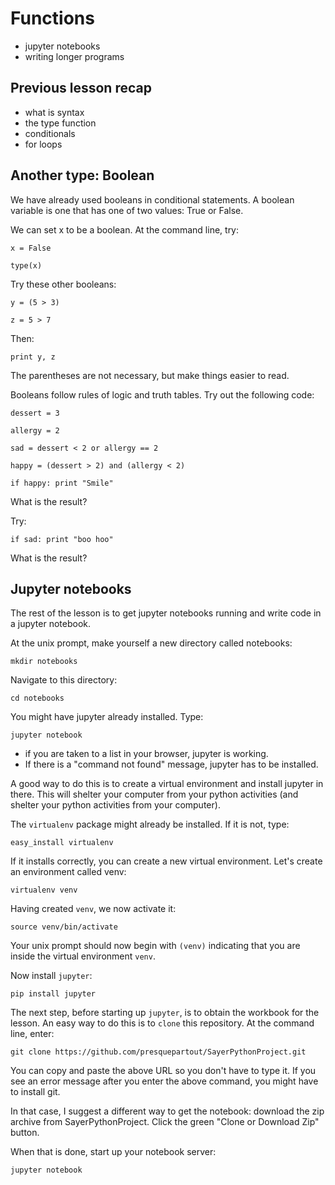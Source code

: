 # Functions

- jupyter notebooks
- writing longer programs

## Previous lesson recap

- what is syntax
- the type function
- conditionals
- for loops

## Another type: Boolean

We have already used booleans in conditional statements. A boolean variable is one that has one of two values: True or False. 

We can set x to be a boolean. At the command line, try: 

`x = False`

`type(x)`

Try these other booleans: 

`y = (5 > 3)`

`z = 5 > 7`

Then: 

`print y, z`

The parentheses are not necessary, but make things easier to read. 

Booleans follow rules of logic and truth tables. Try out the following code: 

`dessert = 3`

`allergy = 2`

`sad = dessert < 2 or allergy == 2`

`happy = (dessert > 2) and (allergy < 2)`

`if happy:
      print "Smile"`
     
What is the result? 

Try:

`if sad:
     print "boo hoo"`
     
What is the result?

## Jupyter notebooks

The rest of the lesson is to get jupyter notebooks running and write code in a jupyter notebook. 

At the unix prompt, make yourself a new directory called notebooks: 

`mkdir notebooks`

Navigate to this directory:

`cd notebooks`

You might have jupyter already installed. Type: 

`jupyter notebook`

- if you are taken to a list in your browser, jupyter is working. 
- If there is a "command not found" message, jupyter has to be installed. 

A good way to do this is to create a virtual environment and install jupyter in there. This will shelter your computer from your python activities (and shelter your python activities from your computer). 

The `virtualenv` package might already be installed. If it is not, type: 

`easy_install virtualenv`

If it installs correctly, you can create a new virtual environment. Let's create an environment called venv: 

`virtualenv venv`

Having created `venv`, we now activate it: 

`source venv/bin/activate`

Your unix prompt should now begin with `(venv)` indicating that you are inside the virtual environment `venv`. 

Now install `jupyter`: 

`pip install jupyter`

The next step, before starting up `jupyter`, is to obtain the workbook for the lesson. 
An easy way to do this is to `clone` this repository. At the command line, enter: 

`git clone https://github.com/presquepartout/SayerPythonProject.git`

You can copy and paste the above URL so you don't have to type it. 
If you see an error message after you enter the above command, you might have to install git. 

In that case, I suggest a different way to get the notebook: download the zip archive from SayerPythonProject. Click the green "Clone or Download Zip" button. 

When that is done, start up your notebook server: 

`jupyter notebook`

     




